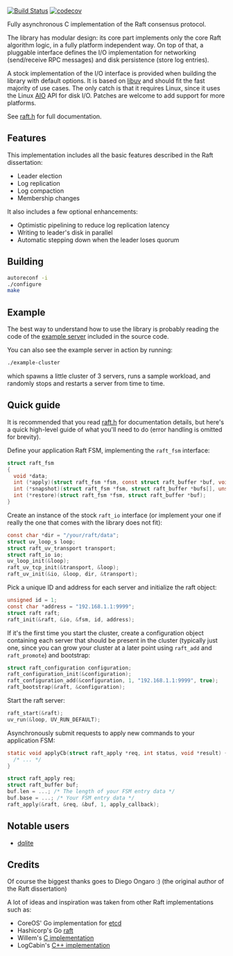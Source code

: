 [![Build Status](https://travis-ci.org/CanonicalLtd/raft.png)](https://travis-ci.org/CanonicalLtd/raft) [![codecov](https://codecov.io/gh/CanonicalLtd/raft/branch/master/graph/badge.svg)](https://codecov.io/gh/CanonicalLtd/raft)

Fully asynchronous C implementation of the Raft consensus protocol.

The library has modular design: its core part implements only the core Raft
algorithm logic, in a fully platform independent way. On top of that, a
pluggable interface defines the I/O implementation for networking (send/receive
RPC messages) and disk persistence (store log entries).

A stock implementation of the I/O interface is provided when building the
library with default options. It is based on [libuv](http://libuv.org) and
should fit the fast majority of use cases. The only catch is that it requires
Linux, since it uses the Linux
[AIO](http://man7.org/linux/man-pages/man2/io_submit.2.html) API for disk
I/O. Patches are welcome to add support for more platforms.

See [raft.h](https://github.com/CanonicalLtd/raft/blob/master/include/raft.h) for full documentation.

Features
--------

This implementation includes all the basic features described in the Raft
dissertation:

- Leader election
- Log replication
- Log compaction
- Membership changes

It also includes a few optional enhancements:

- Optimistic pipelining to reduce log replication latency
- Writing to leader's disk in parallel
- Automatic stepping down when the leader loses quorum

Building
--------

```bash
autoreconf -i
./configure
make
```

Example
-------

The best way to understand how to use the library is probably reading the code
of the [example server](https://github.com/CanonicalLtd/raft/blob/master/example/server.c)
included in the source code.

You can also see the example server in action by running:

```bash
./example-cluster
```

which spawns a little cluster of 3 servers, runs a sample workload, and randomly
stops and restarts a server from time to time.

Quick guide
-----------

It is recommended that you read
[raft.h](https://github.com/CanonicalLtd/raft/blob/master/include/raft.h) for
documentation details, but here's a quick high-level guide of what you'll need
to do (error handling is omitted for brevity).

Define your application Raft FSM, implementing the ```raft_fsm``` interface:

```C
struct raft_fsm
{
  void *data;
  int (*apply)(struct raft_fsm *fsm, const struct raft_buffer *buf, void **result);
  int (*snapshot)(struct raft_fsm *fsm, struct raft_buffer *bufs[], unsigned *n_bufs);
  int (*restore)(struct raft_fsm *fsm, struct raft_buffer *buf);
}
```

Create an instance of the stock ```raft_io``` interface (or implement your one
if really the one that comes with the library does not fit):

```C
const char *dir = "/your/raft/data";
struct uv_loop_s loop;
struct raft_uv_transport transport;
struct raft_io io;
uv_loop_init(&loop);
raft_uv_tcp_init(&transport, &loop);
raft_uv_init(&io, &loop, dir, &transport);
```

Pick a unique ID and address for each server and initialize the raft object:

```C
unsigned id = 1;
const char *address = "192.168.1.1:9999";
struct raft raft;
raft_init(&raft, &io, &fsm, id, address);
```

If it's the first time you start the cluster, create a configuration object
containing each server that should be present in the cluster (typically just
one, since you can grow your cluster at a later point using ```raft_add``` and
```raft_promote```) and bootstrap:

```C
struct raft_configuration configuration;
raft_configuration_init(&configuration);
raft_configuration_add(&configuration, 1, "192.168.1.1:9999", true);
raft_bootstrap(&raft, &configuration);
```

Start the raft server:

```C
raft_start(&raft);
uv_run(&loop, UV_RUN_DEFAULT);
```

Asynchronously submit requests to apply new commands to your application FSM:

```C
static void applyCb(struct raft_apply *req, int status, void *result) {
  /* ... */
}

struct raft_apply req;
struct raft_buffer buf;
buf.len = ...; /* The length of your FSM entry data */
buf.base = ...; /* Your FSM entry data */
raft_apply(&raft, &req, &buf, 1, apply_callback);
```
  
Notable users
-------------

- [dqlite](https://github.com/CanonicalLtd/dqlite)

Credits
-------

Of course the biggest thanks goes to Diego Ongaro :) (the original author of the
Raft dissertation)

A lot of ideas and inspiration was taken from other Raft implementations such
as:

- CoreOS' Go implementation for [etcd](https://github.com/etcd-io/etcd/tree/master/raft)
- Hashicorp's Go [raft](https://github.com/hashicorp/raft)
- Willem's [C implementation](https://github.com/willemt/raft)
- LogCabin's [C++ implementation](https://github.com/logcabin/logcabin)
